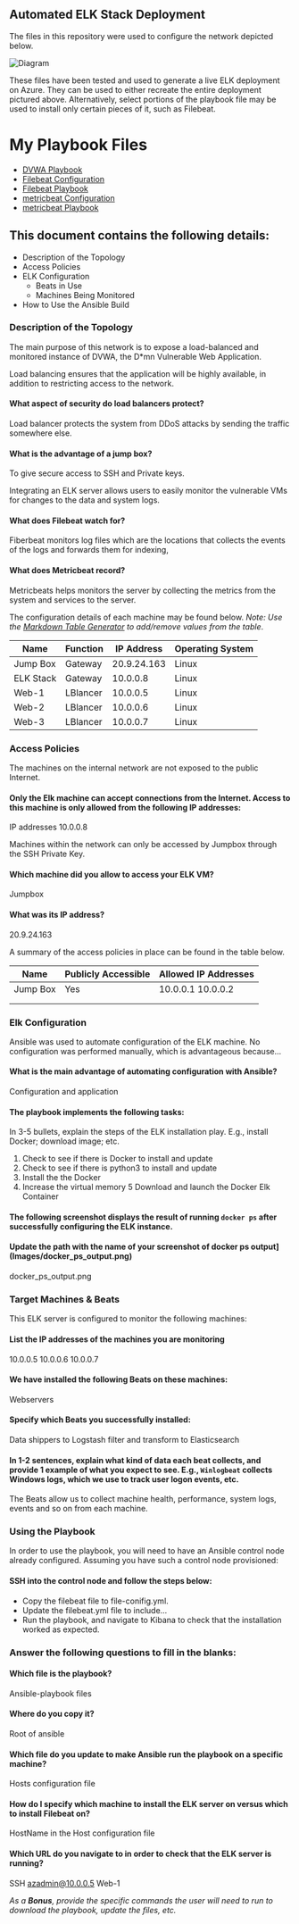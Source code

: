 ## Automated ELK Stack Deployment

The files in this repository were used to configure the network depicted below.

![Diagram](https://github.com/Sydnee77/Project-1---ELK-Stack/blob/main/Diagrams/Homework%2313_Project%231.drawio.png)

These files have been tested and used to generate a live ELK deployment on Azure. They can be used to either recreate the entire deployment pictured above. Alternatively, select portions of the playbook file may be used to install only certain pieces of it, such as Filebeat.

# My Playbook Files

- [DVWA Playbook](https://github.com/Sydnee77/Project-1---ELK-Stack/blob/main/Ansible/DVWA.yml)
- [Filebeat Configuration](https://github.com/Sydnee77/Project-1---ELK-Stack/blob/main/Ansible/filebeat-configuration.yml)
- [Filebeat Playbook](https://github.com/Sydnee77/Project-1---ELK-Stack/blob/main/Ansible/filbeat-playbook.yml)
- [metricbeat Configuration](https://github.com/Sydnee77/Project-1---ELK-Stack/blob/main/Ansible/metricbeat-configuration.yml)
- [metricbeat Playbook](https://github.com/Sydnee77/Project-1---ELK-Stack/blob/main/Ansible/metricbeat-playbook.yml)

## This document contains the following details:

- Description of the Topology
- Access Policies
- ELK Configuration
  - Beats in Use
  - Machines Being Monitored
- How to Use the Ansible Build

### Description of the Topology

The main purpose of this network is to expose a load-balanced and monitored instance of DVWA, the D*mn Vulnerable Web Application.

Load balancing ensures that the application will be highly available, in addition to restricting access to the network.

#### What aspect of security do load balancers protect? 
Load balancer protects the system from DDoS attacks by sending the traffic somewhere else.
#### What is the advantage of a jump box? 
To give secure access to SSH and Private keys.


Integrating an ELK server allows users to easily monitor the vulnerable VMs for changes to the data and system logs.
#### What does Filebeat watch for? 
Fiberbeat monitors log files which are the locations that collects the events of the logs and forwards them for indexing,
#### What does Metricbeat record?
Metricbeats helps monitors the server by collecting the metrics from the system and services to the server.

The configuration details of each machine may be found below.
_Note: Use the [Markdown Table Generator](http://www.tablesgenerator.com/markdown_tables) to add/remove values from the table_.

| Name     | Function | IP Address | Operating System |
|----------|----------|------------|------------------|
| Jump Box | Gateway  |20.9.24.163 | Linux            |
| ELK Stack| Gateway  | 10.0.0.8   | Linux            |
| Web-1    | LBlancer | 10.0.0.5   | Linux            |
| Web-2    | LBlancer | 10.0.0.6   | Linux            |
| Web-3    | LBlancer | 10.0.0.7   | Linux            |

### Access Policies

The machines on the internal network are not exposed to the public Internet. 

#### Only the Elk machine can accept connections from the Internet. Access to this machine is only allowed from the following IP addresses:
IP addresses 10.0.0.8

Machines within the network can only be accessed by Jumpbox through the SSH Private Key.
#### Which machine did you allow to access your ELK VM? 
Jumpbox

#### What was its IP address? 
20.9.24.163

A summary of the access policies in place can be found in the table below.

| Name     | Publicly Accessible | Allowed IP Addresses |
|----------|---------------------|----------------------|
| Jump Box | Yes                 | 10.0.0.1 10.0.0.2    |
|          |                     |                      |
|          |                     |                      |

### Elk Configuration

Ansible was used to automate configuration of the ELK machine. No configuration was performed manually, which is advantageous because...
#### What is the main advantage of automating configuration with Ansible? 
Configuration and application 

#### The playbook implements the following tasks:
In 3-5 bullets, explain the steps of the ELK installation play. E.g., install Docker; download image; etc.
1. Check to see if there is Docker to install and update
2. Check to see if there is python3 to install and update
3. Install the the Docker
4. Increase the virtual memory
5 Download and launch the Docker Elk Container

#### The following screenshot displays the result of running `docker ps` after successfully configuring the ELK instance.

#### Update the path with the name of your screenshot of docker ps output](Images/docker_ps_output.png)
docker_ps_output.png

### Target Machines & Beats
This ELK server is configured to monitor the following machines:
#### List the IP addresses of the machines you are monitoring
10.0.0.5
10.0.0.6
10.0.0.7

#### We have installed the following Beats on these machines: 
Webservers

#### Specify which Beats you successfully installed: 
Data shippers to Logstash filter and transform to Elasticsearch

#### In 1-2 sentences, explain what kind of data each beat collects, and provide 1 example of what you expect to see. E.g., `Winlogbeat` collects Windows logs, which we use to track user logon events, etc.
The Beats allow us to collect machine health, performance, system logs, events and so on from each machine.

### Using the Playbook
In order to use the playbook, you will need to have an Ansible control node already configured. Assuming you have such a control node provisioned: 

#### SSH into the control node and follow the steps below:
- Copy the filebeat file to file-conifig.yml.
- Update the filebeat.yml file to include...
- Run the playbook, and navigate to Kibana to check that the installation worked as expected.

### Answer the following questions to fill in the blanks:
#### Which file is the playbook? 
Ansible-playbook files 
#### Where do you copy it? 
Root of ansible
#### Which file do you update to make Ansible run the playbook on a specific machine? 
Hosts configuration file
#### How do I specify which machine to install the ELK server on versus which to install Filebeat on? 
HostName in the Host configuration file
#### Which URL do you navigate to in order to check that the ELK server is running? 
SSH azadmin@10.0.0.5 Web-1

_As a **Bonus**, provide the specific commands the user will need to run to download the playbook, update the files, etc._

